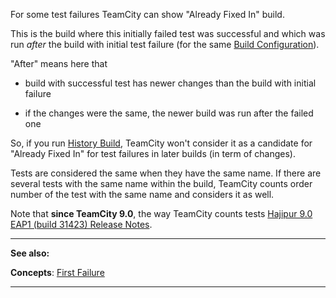 [//]: # (title: Already Fixed In)
[//]: # (auxiliary-id: Already Fixed In)
For some test failures TeamCity can show "Already Fixed In" build.

This is the build where this initially failed test was successful and which was run _after_ the build with initial test failure (for the same [Build Configuration](build-configuration.md)). 


"After" means here that 


	
* build with successful test has newer changes than the build with initial failure
	
* if the changes were the same, the newer build was run after the failed one


So, if you run [History Build](history-build.md), TeamCity won't consider it as a candidate for "Already Fixed In" for test failures in later builds (in term of changes).

Tests are considered the same when they have the same name. If there are several tests with the same name within the build, TeamCity counts order number of the test with the same name and considers it as well. 

Note that __since TeamCity 9.0__, the way TeamCity counts tests [Hajipur 9.0 EAP1 (build 31423) Release Notes](http://confluence.jetbrains.com/TW/Hajipur+9.0+EAP1+(build+31423)+Release+Notes).

__  __
 
__See also:__

__Concepts__: [First Failure](first-failure.md)

__ __